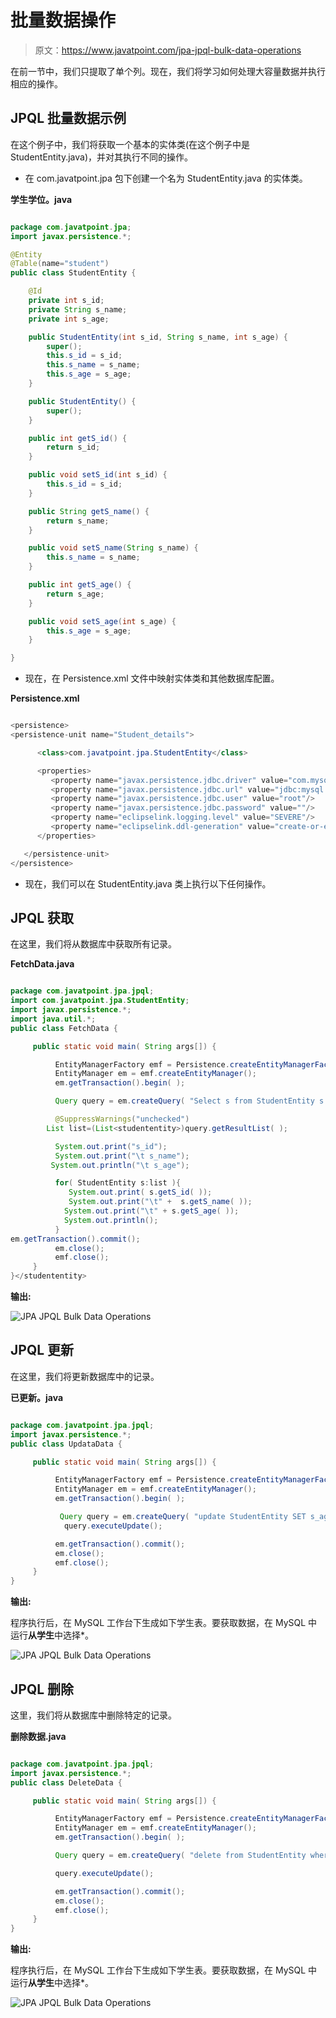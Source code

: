 # 批量数据操作

> 原文：<https://www.javatpoint.com/jpa-jpql-bulk-data-operations>

在前一节中，我们只提取了单个列。现在，我们将学习如何处理大容量数据并执行相应的操作。

## JPQL 批量数据示例

在这个例子中，我们将获取一个基本的实体类(在这个例子中是 StudentEntity.java)，并对其执行不同的操作。

*   在 com.javatpoint.jpa 包下创建一个名为 StudentEntity.java 的实体类。

**学生学位。java**

```java

package com.javatpoint.jpa;
import javax.persistence.*;

@Entity
@Table(name="student")
public class StudentEntity {

	@Id
	private int s_id;
	private String s_name;
	private int s_age;

	public StudentEntity(int s_id, String s_name, int s_age) {
		super();
		this.s_id = s_id;
		this.s_name = s_name;
		this.s_age = s_age;
	}

	public StudentEntity() {
		super();
	}

	public int getS_id() {
		return s_id;
	}

	public void setS_id(int s_id) {
		this.s_id = s_id;
	}

	public String getS_name() {
		return s_name;
	}

	public void setS_name(String s_name) {
		this.s_name = s_name;
	}

	public int getS_age() {
		return s_age;
	}

	public void setS_age(int s_age) {
		this.s_age = s_age;
	}

}

```

*   现在，在 Persistence.xml 文件中映射实体类和其他数据库配置。

**Persistence.xml**

```java

<persistence>
<persistence-unit name="Student_details">

      <class>com.javatpoint.jpa.StudentEntity</class>

      <properties>
         <property name="javax.persistence.jdbc.driver" value="com.mysql.jdbc.Driver"/>
         <property name="javax.persistence.jdbc.url" value="jdbc:mysql://localhost:3306/studentdata"/>
         <property name="javax.persistence.jdbc.user" value="root"/>
         <property name="javax.persistence.jdbc.password" value=""/>
         <property name="eclipselink.logging.level" value="SEVERE"/>
         <property name="eclipselink.ddl-generation" value="create-or-extend-tables"/>
      </properties>

   </persistence-unit>
</persistence>

```

*   现在，我们可以在 StudentEntity.java 类上执行以下任何操作。

## JPQL 获取

在这里，我们将从数据库中获取所有记录。

**FetchData.java**

```java

package com.javatpoint.jpa.jpql;
import com.javatpoint.jpa.StudentEntity;
import javax.persistence.*;
import java.util.*;
public class FetchData {

	 public static void main( String args[]) {

	      EntityManagerFactory emf = Persistence.createEntityManagerFactory( "Student_details" );
	      EntityManager em = emf.createEntityManager();
	      em.getTransaction().begin( );

	      Query query = em.createQuery( "Select s from StudentEntity s ");

	      @SuppressWarnings("unchecked")
		List list=(List<studententity>)query.getResultList( );

	      System.out.print("s_id");
	      System.out.print("\t s_name");
	     System.out.println("\t s_age");

	      for( StudentEntity s:list ){
	         System.out.print( s.getS_id( ));
	         System.out.print("\t" +  s.getS_name( ));
	        System.out.print("\t" + s.getS_age( ));
	        System.out.println();
	      }
em.getTransaction().commit();
	      em.close();
	      emf.close();  
	 }
}</studententity> 
```

**输出:**

![JPA JPQL Bulk Data Operations](img/c7f7285b5f501b204007b5bc986b6deb.png)

## JPQL 更新

在这里，我们将更新数据库中的记录。

**已更新。java**

```java

package com.javatpoint.jpa.jpql;
import javax.persistence.*;
public class UpdataData {

	 public static void main( String args[]) {

	      EntityManagerFactory emf = Persistence.createEntityManagerFactory( "Student_details" );
	      EntityManager em = emf.createEntityManager();
	      em.getTransaction().begin( );

	       Query query = em.createQuery( "update StudentEntity SET s_age=25 where s_id>103");
            query.executeUpdate();

	      em.getTransaction().commit();
	      em.close();
	      emf.close();  
	 }
}

```

**输出:**

程序执行后，在 MySQL 工作台下生成如下学生表。要获取数据，在 MySQL 中运行**从学生**中选择*。

![JPA JPQL Bulk Data Operations](img/5a69377d90aec5f1e58e5b871aa8b14a.png)

## JPQL 删除

这里，我们将从数据库中删除特定的记录。

**删除数据.java**

```java

package com.javatpoint.jpa.jpql;
import javax.persistence.*;
public class DeleteData {

	 public static void main( String args[]) {

	      EntityManagerFactory emf = Persistence.createEntityManagerFactory( "Student_details" );
	      EntityManager em = emf.createEntityManager();
	      em.getTransaction().begin( );

	      Query query = em.createQuery( "delete from StudentEntity where s_id=102");

	      query.executeUpdate();

	      em.getTransaction().commit();
	      em.close();
	      emf.close();  
	 }
}

```

**输出:**

程序执行后，在 MySQL 工作台下生成如下学生表。要获取数据，在 MySQL 中运行**从学生**中选择*。

![JPA JPQL Bulk Data Operations](img/e98c736c6c92c68d8ae405f9b7ac713c.png)
